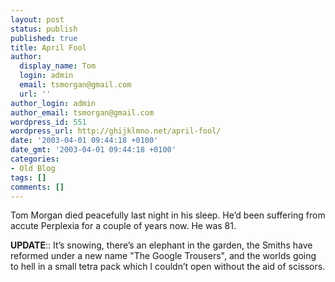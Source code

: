 ```yaml
---
layout: post
status: publish
published: true
title: April Fool
author:
  display_name: Tom
  login: admin
  email: tsmorgan@gmail.com
  url: ''
author_login: admin
author_email: tsmorgan@gmail.com
wordpress_id: 551
wordpress_url: http://ghijklmno.net/april-fool/
date: '2003-04-01 09:44:18 +0100'
date_gmt: '2003-04-01 09:44:18 +0100'
categories:
- Old Blog
tags: []
comments: []
---
```

<p>Tom Morgan died peacefully last night in his sleep. He&#8217;d been suffering from accute Perplexia for a couple of years now. He was 81.</p>

<p class="firstpar"><b>UPDATE</b>:: It&#8217;s snowing, there&#8217;s an elephant in the garden, the Smiths have reformed under a new name "The Google Trousers", and the worlds going to hell in a small tetra pack which I couldn&#8217;t open without the aid of scissors.</p>

